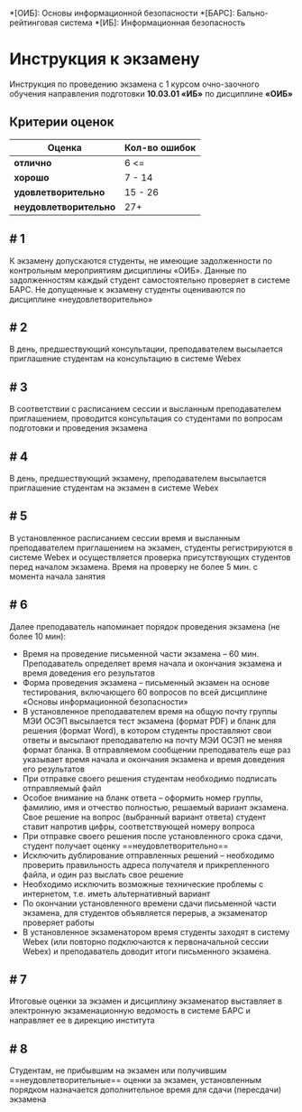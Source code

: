 *[ОИБ]: Основы информационной безопасности
*[БАРС]: Бально-рейтинговая система
*[ИБ]: Информационная безопасность

# Инструкция к экзамену

Инструкция по проведению экзамена с 1 курсом очно-заочного обучения направления подготовки **10.03.01 «ИБ»** по
дисциплине **«ОИБ»**

## Критерии оценок

| Оценка                   | Кол-во ошибок                        |
| ------------------------ | ------------------------------------ |
| **отлично**              | 6 <=                                 |
| **хорошо**               | 7 - 14                               |
| **удовлетворительно**    | 15 - 26                              |
| **неудовлетворительно**  | 27+                                  |

## # 1

К экзамену допускаются студенты, не имеющие задолженности по контрольным мероприятиям дисциплины «ОИБ». Данные по
задолженностям каждый студент самостоятельно проверяет в системе БАРС. Не допущенные к экзамену студенты оцениваются по
дисциплине «неудовлетворительно»

## # 2

В день, предшествующий консультации, преподавателем высылается приглашение студентам на консультацию в системе Webex

## # 3

В соответствии с расписанием сессии и высланным преподавателем приглашением, проводится консультация со студентами по
вопросам подготовки и проведения экзамена

## # 4

В день, предшествующий экзамену, преподавателем высылается приглашение студентам на экзамен в системе Webex

## # 5

В установленное расписанием сессии время и высланным преподавателем приглашением на экзамен, студенты регистрируются в
системе Webex и осуществляется проверка присутствующих студентов перед началом экзамена. Время на проверку не более 5
мин. с момента начала занятия

## # 6

Далее преподаватель напоминает порядок проведения экзамена (не более 10 мин):

- Время на проведение письменной части экзамена – 60 мин. Преподаватель определяет время начала и окончания экзамена и
  время доведения его результатов
- Форма проведения экзамена – письменный экзамен на основе тестирования, включающего 60 вопросов по всей дисциплине
  «Основы информационной безопасности»
- В установленное преподавателем время на общую почту группы МЭИ ОСЭП высылается тест экзамена (формат PDF) и бланк для
  решения (формат Word), в котором студенты проставляют свои ответы и высылают преподавателю на почту МЭИ ОСЭП не меняя
  формат бланка. В отправляемом сообщении преподаватель еще раз указывает время начала и окончания экзамена и время
  доведения его результатов
- При отправке своего решения студентам необходимо подписать отправляемый файл
- Особое внимание на бланк ответа – оформить номер группы, фамилию, имя и отчество полностью, решаемый вариант экзамена.
  Свое решение на вопрос (выбранный вариант ответа) студент ставит напротив цифры, соответствующей номеру вопроса
- При отправке своего решения после установленного срока сдачи, студент получает оценку ==неудовлетворительно==
- Исключить дублирование отправленных решений – необходимо проверить правильность адреса получателя и прикрепленного
  файла, и один раз выслать свое решение
- Необходимо исключить возможные технические проблемы с интернетом, т.е. иметь альтернативный вариант
- По окончании установленного времени сдачи письменной части экзамена, для студентов объявляется перерыв, а экзаменатор
  проверяет работы
- В установленное экзаменатором время студенты заходят в систему Webex (или повторно подключаются к первоначальной
  сессии Webex) и преподаватель доводит итоги письменного экзамена.

## # 7

Итоговые оценки за экзамен и дисциплину экзаменатор выставляет в электронную экзаменационную ведомость в системе БАРС и
направляет ее в дирекцию института

## # 8

Студентам, не прибывшим на экзамен или получившим ==неудовлетворительные== оценки за экзамен, установленным порядком
назначается дополнительное время для сдачи (пересдачи) экзамена